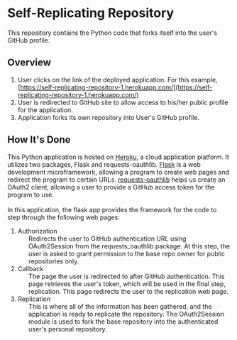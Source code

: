 # Self-Replicating Repository

This repository contains the Python code that forks itself into the user's GitHub profile.

## Overview

1. User clicks on the link of the deployed application. For this example, [https://self-replicating-repository-1.herokuapp.com/](https://self-replicating-repository-1.herokuapp.com/)
2. User is redirected to GitHub site to allow access to his/her public profile for the application.
3. Application forks its own repository into User's GitHub profile.

## How It's Done
This Python application is hosted on [Heroku](https://www.heroku.com), a cloud application platform.
It utilizes two packages, Flask and requests-oauthlib. [Flask](http://flask.pocoo.org) is a web development
microframework, allowing a program to create web pages and redirect the program to certain URLs.
[requests-oauthlib](https://requests-oauthlib.readthedocs.io/en/latest/) helps us create an OAuth2 client,
allowing a user to provide a GitHub access token for the program to use. <br><br>
In this application, the flask app provides the framework for the code to step through the following web pages:
<ol><li>Authorization
<ul>Redirects the user to GitHub authentication URL using OAuth2Session from the requests_oauthlib package.
At this step, the user is asked to grant permission to the base repo owner for public repositories only.</ul></li>
<li>Callback
<ul>The page the user is redirected to after GitHub authentication. This page retrieves the user's token, which
will be used in the final step, replication. This page redirects the user to the replication web page.</ul></li>
<li>Replication
<ul>This is where all of the information has been gathered, and the application is ready to replicate the repository.
The OAuth2Session module is used to fork the base repository into the authenticated user's personal repository.</ul>
</li>
</ol>
